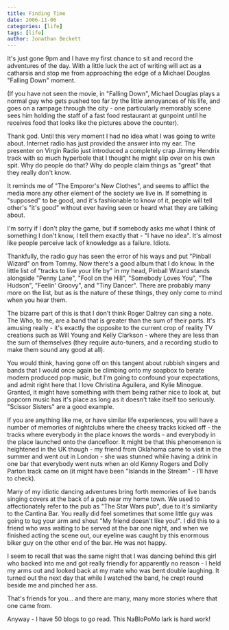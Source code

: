 ```yaml
---
title: Finding Time
date: 2006-11-06
categories: [life]
tags: [life]
author: Jonathan Beckett
---
```


It's just gone 9pm and I have my first chance to sit and record the adventures of the day. With a little luck the act of writing will act as a catharsis and stop me from approaching the edge of a Michael Douglas "Falling Down" moment.

(If you have not seen the movie, in "Falling Down", Michael Douglas plays a normal guy who gets pushed too far by the little annoyances of his life, and goes on a rampage through the city - one particularly memorably scene sees him holding the staff of a fast food restaurant at gunpoint until he receives food that looks like the pictures above the counter).

Thank god. Until this very moment I had no idea what I was going to write about. Internet radio has just provided the answer into my ear. The presenter on Virgin Radio just introduced a completely crap Jimmy Hendrix track with so much hyperbole that I thought he might slip over on his own spit. Why do people do that? Why do people claim things as "great" that they really don't know.

It reminds me of "The Emporor's New Clothes", and seems to afflict the media more any other element of the society we live in. If something is "supposed" to be good, and it's fashionable to know of it, people will tell other's "it's good" without ever having seen or heard what they are talking about.

I'm sorry if I don't play the game, but if somebody asks me what I think of something I don't know, I tell them exactly that - "I have no idea". It's almost like people perceive lack of knowledge as a failure. Idiots.

Thankfully, the radio guy has seen the error of his ways and put "Pinball Wizard" on from Tommy. Now there's a good album that I do know. In the little list of "tracks to live your life by" in my head, Pinball Wizard stands alongside "Penny Lane", "Fool on the Hill", "Somebody Loves You", "The Hudson", "Feelin' Groovy", and "Tiny Dancer". There are probably many more on the list, but as is the nature of these things, they only come to mind when you hear them.

The bizarre part of this is that I don't think Roger Daltrey can sing a note. The Who, to me, are a band that is greater than the sum of their parts. It's amusing really - it's exactly the opposite to the current crop of reality TV creations such as Will Young and Kelly Clarkson - where they are less than the sum of themselves (they require auto-tuners, and a recording studio to make them sound any good at all).

You would think, having gone off on this tangent about rubbish singers and bands that I would once again be climbing onto my soapbox to berate modern produced pop music, but I'm going to confound your expectations, and admit right here that I love Christina Aguilera, and Kylie Minogue. Granted, it might have something with them being rather nice to look at, but popcorn music has it's place as long as it doesn't take itself too seriously. "Scissor Sisters" are a good example.

If you are anything like me, or have similar life experiences, you will have a number of memories of nightclubs where the cheesy tracks kicked off - the tracks where everybody in the place knows the words - and everybody in the place launched onto the dancefloor. It might be that this phenomenon is heightened in the UK though - my friend from Oklahoma came to visit in the summer and went out in London - she was stunned while having a drink in one bar that everybody went nuts when an old Kenny Rogers and Dolly Parton track came on (it might have been "Islands in the Stream" - I'll have to check).

Many of my idiotic dancing adventures bring forth memories of live bands singing covers at the back of a pub near my home town. We used to affectionately refer to the pub as "The Star Wars pub", due to it's similarity to the Cantina Bar. You really did feel sometimes that some little guy was going to tug your arm and shout "My friend doesn't like you!". I did this to a friend who was waiting to be served at the bar one night, and when we finished acting the scene out, our eyeline was caught by this enormous biker guy on the other end of the bar. He was not happy.

I seem to recall that was the same night that I was dancing behind this girl who backed into me and got really friendly for apparently no reason - I held my arms out and looked back at my mate who was bent double laughing. It turned out the next day that while I watched the band, he crept round beside me and pinched her ass.

That's friends for you... and there are many, many more stories where that one came from.

Anyway - I have 50 blogs to go read. This NaBloPoMo lark is hard work!